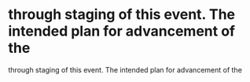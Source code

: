 # through staging of this event. The intended plan for advancement of the

through staging of this event. The intended plan for advancement of the